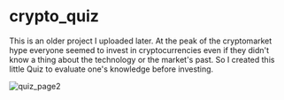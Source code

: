 # crypto_quiz

This is an older project I uploaded later.
At the peak of the cryptomarket hype everyone seemed to invest in cryptocurrencies even if they didn't know a thing about the technology or the market's past. So I  created this little Quiz to evaluate one's knowledge before investing.

![quiz_page2](https://user-images.githubusercontent.com/82032094/128509924-72c8c4b7-6ffd-4e92-8631-ea6479394495.png)
